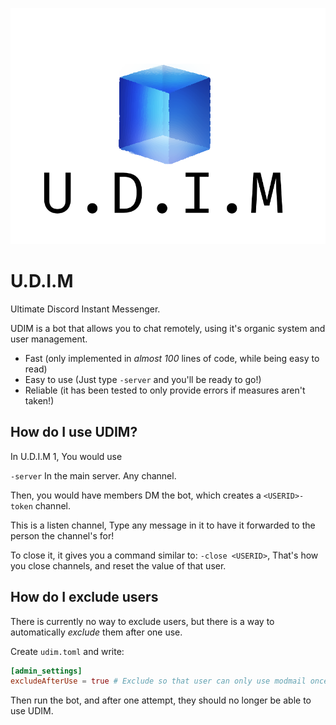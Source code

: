 
![UDIM Logo](img/UDIMLogo.png)

# U.D.I.M

Ultimate Discord Instant Messenger.

UDIM is a bot that allows you to chat remotely, using it's organic system and user management.

* Fast (only implemented in *almost 100* lines of code, while being easy to read)
* Easy to use (Just type `-server` and you'll be ready to go!)
* Reliable (it has been tested to only provide errors if measures aren't taken!)

## How do I use UDIM?

In U.D.I.M 1, You would use

`-server`   In the main server. Any channel.

Then, you would have members DM the bot, which creates a `<USERID>-token` channel.

This is a listen channel, Type any message in it to have it forwarded to the person the channel's for!

To close it, it gives you a command similar to: `-close <USERID>`, That's how you close channels, and reset the value of that user.

## How do I exclude users

There is currently no way to exclude users, but there is a way to automatically *exclude* them after one use.

Create `udim.toml` and write:

```toml
[admin_settings]
excludeAfterUse = true # Exclude so that user can only use modmail once
```

Then run the bot, and after one attempt, they should no longer be able to use UDIM.